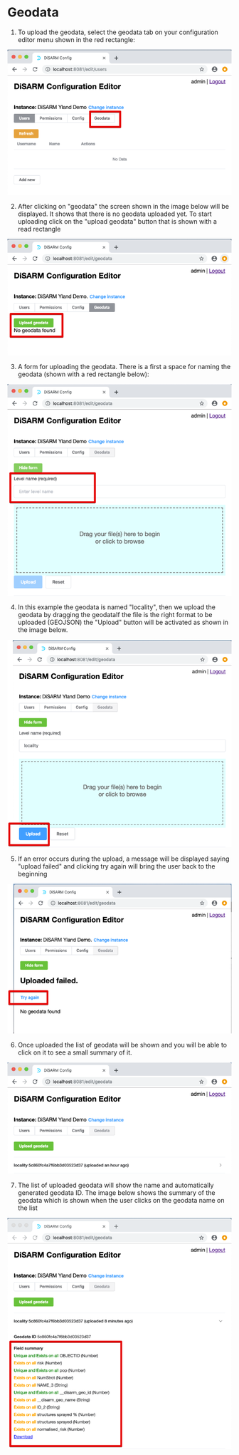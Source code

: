 # Geodata

1. To upload the geodata, select the geodata tab on your configuration editor menu shown in the red rectangle:

![](../.gitbook/assets/editor-image44.png)

2. After clicking on "geodata" the screen shown in the image below will be displayed. It shows that there is no geodata uploaded yet. To start uploading click on the "upload geodata" button that is shown with a read rectangle

![](../.gitbook/assets/editor-image18.png)

3. A form for uploading the geodata. There is a first a space for naming the geodata \(shown with a red rectangle below\):

![](../.gitbook/assets/editor-image6.png)

4. In this example the geodata is named "locality", then we upload the geodata by dragging the geodataIf the file is the right format to be uploaded \(GEOJSON\) the "Upload" button will be activated as shown in the image below.

![](../.gitbook/assets/editor-image4.png)

5. If an error occurs during the upload, a message will be displayed saying "upload failed" and clicking try again will bring the user back to the beginning

![](../.gitbook/assets/editor-image87.png)

6. Once uploaded the list of geodata will be shown and you will be able to click on it to see a small summary of it.

![](../.gitbook/assets/editor-image69.png)

7. The list of uploaded geodata will show the name and automatically generated geodata ID. The image below shows the summary of the geodata which is shown when the user clicks on the geodata name on the list

![](../.gitbook/assets/editor-image34.png)


